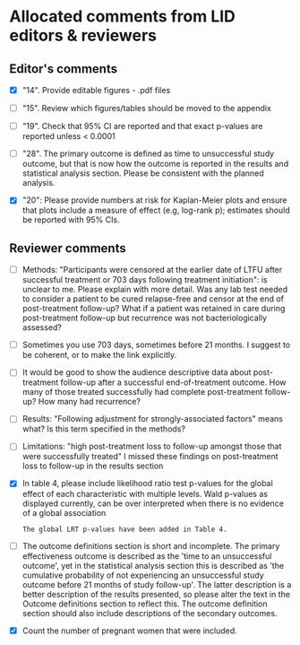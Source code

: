 # Allocated comments from LID editors & reviewers

## Editor's comments

- [x] "14". Provide editable figures - .pdf files

- [ ] "15". Review which figures/tables should be moved to the appendix

- [ ] "19". Check that 95% CI are reported and that exact p-values are reported
      unless < 0.0001

- [ ] "28". The primary outcome is defined as time to unsuccessful study outcome, but
      that is now how the outcome is reported in the results and statistical analysis
      section. Please be consistent with the planned analysis.

- [x] "20": Please provide numbers at risk for Kaplan-Meier plots and ensure that
      plots include a measure of effect (e.g, log-rank p); estimates should be
      reported with 95% CIs.

## Reviewer comments

- [ ] Methods: "Participants were censored at the earlier date of LTFU after
      successful treatment or 703 days following treatment initiation": is unclear
      to me. Please explain with more detail. Was any lab test needed to consider
      a patient to be cured relapse-free and censor at the end of post-treatment
      follow-up? What if a patient was retained in care during post-treatment
      follow-up but recurrence was not bacteriologically assessed?
- [ ] Sometimes you use 703 days, sometimes before 21 months. I suggest to be
      coherent, or to make the link explicitly.
- [ ] It would be good to show the audience descriptive data about post-treatment
      follow-up after a successful end-of-treatment outcome. How many of those
      treated successfully had complete post-treatment follow-up? How many had
      recurrence?
- [ ] Results: "Following adjustment for strongly-associated factors" means what?
      Is this term specified in the methods?
- [ ] Limitations: "high post-treatment loss to follow-up amongst those that were
      successfully treated" I missed these findings on post-treatment loss to
      follow-up in the results section
- [x] In table 4, please include likelihood ratio test p-values for the global
      effect of each characteristic with multiple levels. Wald p-values as displayed
      currently, can be over interpreted when there is no evidence of a global association

      The global LRT p-values have been added in Table 4.

- [ ] The outcome definitions section is short and incomplete. The primary
      effectiveness outcome is described as the 'time to an unsuccessful outcome',
      yet in the statistical analysis section this is described as 'the cumulative
      probability of not experiencing an unsuccessful study outcome before 21
      months of study follow-up'. The latter description is a better description of
      the results presented, so please alter the text in the Outcome definitions
      section to reflect this. The outcome definition section should also include
      descriptions of the secondary outcomes.
- [x] Count the number of pregnant women that were included.
